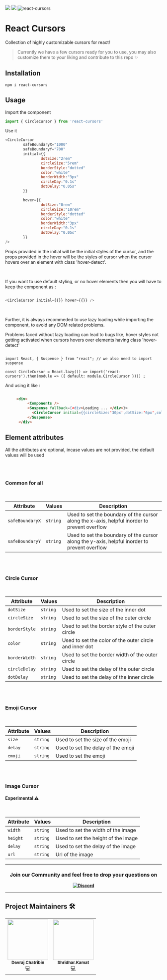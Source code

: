 [![](https://img.shields.io/npm/v/react-cursors)](https://www.npmjs.com/package/react-cursors)
[![](https://img.shields.io/npm/dm/react-cursors)](https://www.npmjs.com/package/react-cursors)
![react-cursors](https://user-images.githubusercontent.com/65373279/137960944-887a540c-242a-497c-9369-31aa11e14731.gif)



<h1 align="left">React Cursors</h1>
<p align="left">Collection of highly customizable cursors for react!</p>

> Currently we have a few cursors ready for you to use, you may also customize them to your liking and contribute to this repo ✨

## Installation
```
npm i react-cursors
```

## Usage

Import the component

``` js
import { CircleCursor } from 'react-cursors'
```

Use it

``` js
<CircleCursor 
        safeBoundaryX="1000"
        safeBoundaryY="700"
        initial={{
                dotSize:"2rem"
                circleSize:"5rem"
                borderStyle:"dotted"
                color:"white"
                borderWidth:"3px"
                circleDay:"0.1s"
                dotDelay:"0.05s"
        }}

        hover={{
                dotSize:"0rem"
                circleSize:"10rem"
                borderStyle:"dotted"
                color:"white"
                borderWidth:"3px"
                circleDay:"0.1s"
                dotDelay:"0.05s"
        }}
/>

```

Props provided in the initial will be the initial styles of the cursor, and the props provided in the hover will be the styles of cursor when the cursor hovers over an element with class 'hover-detect'. 

<br/>

If you want to use default styling, or no hover elements then you will have to keep the component as :

```js

<CircleCursor initial={{}} hover={{}} />

```
<br/>

Further, it is always recommeded to use lazy loading while importing the component, to avoid any DOM related problems.

Problems faced without lazy loading can lead to bugs like, hover styles not getting activated when cursors hovers over elements having class 'hover-detect'

```

import React, { Suspense } from "react"; // we also need to import suspense

const CircleCursor = React.lazy(() => import('react-cursors').then(module => ({ default: module.CircleCursor }))) ;

```

And using it like : 

```html

     <div> 
          <Components />
          <Suspense fallback={<div>Loading ... </div>}>
            <CircleCursor initial={{circleSize:'30px',dotSize:'6px',color:'white'}} hover={{circleSize:'50px',dotSize:'0px',color:'white'}}/>
          </Suspense> 
      </div>

```




## Element attributes 
All the attributes are optional, incase values are not provided, the default values will be used

<br/><br/>

### Common for all
<br/>

| Attribute               | Values                   | Description                                                                              |
| ----------------------- | ------------------------ | ---------------------------------------------------------------------------------------- |
| `safeBoundaryX`      | `string`                 | Used to set the boundary of the cursor along the x-axis, helpful inorder to prevent overflow 
| `safeBoundaryY`      | `string`                 | Used to set the boundary of the cursor along the y-axis, helpful inorder to prevent overflow 

<br /><br />

### Circle Cursor
<br/>

| Attribute               | Values                   | Description                                                                              |
| ----------------------- | ------------------------ | ---------------------------------------------------------------------------------------- |
| `dotSize`        | `string`                 | Used to set the size of the inner dot                                           |
| `circleSize`   |    `string`             | Used to set the size of the outer circle |
| `borderStyle`    | `string`                | Used to set the border style of the outer circle                                                        |
| `color`      | `string`                 | Used to set the color of the outer circle and inner dot                                                      |
| `borderWidth`      | `string`                 | Used to set the border width of the outer circle                                                     |
| `circleDelay`      | `string`                 | Used to set the delay of the outer circle                                                      |
| `dotDelay`      | `string`                 | Used to set the delay of the inner circle                                                      |

<br /><br />

### Emoji Cursor
<br/>

| Attribute               | Values                   | Description                                                                              |
| ----------------------- | ------------------------ | ---------------------------------------------------------------------------------------- |
| `size`              |        `string`          | Used to set the size of the emoji                                                                       |
| `delay`        | `string`                 | Used to set the delay of the emoji |
| `emoji`   |    `string`             | Used to set the emoji  |

<br /><br />

### Image Cursor

#### Experimental ⚠
<br/>

| Attribute               | Values                   | Description                                                                              |
| ----------------------- | ------------------------ | ---------------------------------------------------------------------------------------- |
| `width`              |        `string`          | Used to set the width of the image                                                          |
| `height`              |        `string`          | Used to set the height of the image                                                          |
| `delay`        | `string`                 | Used to set the delay of the image |
| `url`   |    `string`             | Url of the image  |


 

---

<h3 align="center"> <b>Join our Community and feel free to drop your questions on</h3>
<p align="center">
   <a href="https://discord.gg/druweDMn3s"><img alt="Discord" src="https://img.shields.io/badge/Discord-7289DA?style=for-the-badge&logo=discord&logoColor=white"> </a>
</p>

---
        
## Project Maintainers 🛠

<table>
  <tbody>
       <tr>
          <td align="center"><a href="https://github.com/DevrajDC"><img alt="" src="https://avatars.githubusercontent.com/u/65373279" width="130px;"><br><sub><b> Devraj Chatribin </b></sub></a><br>💻</td> </a></td>
        <td align="center"><a href="https://github.com/Shridhar-dev"><img alt="" src="https://avatars.githubusercontent.com/u/52820662" width="130px;"><br><sub><b> Shridhar Kamat </b></sub></a><br>💻</td> </a></td>
        </tr>
</tbody></table>
